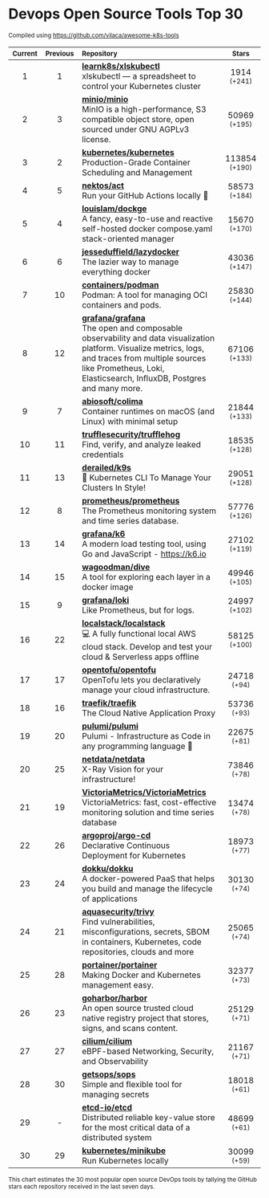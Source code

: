 # Devops Open Source Tools Top 30
<sup>Compiled using https://github.com/vilaca/awesome-k8s-tools</sup>
<div align="center">

|<sub>Current</sub>|<sub>Previous</sub>|<sub>Repository</sub>|<sub>Stars</sub>|
|:---:|:---:|:---|:---:|
|1|1|[**learnk8s/xlskubectl**](https://github.com/learnk8s/xlskubectl)<br/>xlskubectl — a spreadsheet to control your Kubernetes cluster|1914 <sup>(+241)</sup>|
|2|3|[**minio/minio**](https://github.com/minio/minio)<br/>MinIO is a high-performance, S3 compatible object store, open sourced under GNU AGPLv3 license.|50969 <sup>(+195)</sup>|
|3|2|[**kubernetes/kubernetes**](https://github.com/kubernetes/kubernetes)<br/>Production-Grade Container Scheduling and Management|113854 <sup>(+190)</sup>|
|4|5|[**nektos/act**](https://github.com/nektos/act)<br/>Run your GitHub Actions locally 🚀|58573 <sup>(+184)</sup>|
|5|4|[**louislam/dockge**](https://github.com/louislam/dockge)<br/>A fancy, easy-to-use and reactive self-hosted docker compose.yaml stack-oriented manager|15670 <sup>(+170)</sup>|
|6|6|[**jesseduffield/lazydocker**](https://github.com/jesseduffield/lazydocker)<br/>The lazier way to manage everything docker|43036 <sup>(+147)</sup>|
|7|10|[**containers/podman**](https://github.com/containers/podman)<br/>Podman: A tool for managing OCI containers and pods.|25830 <sup>(+144)</sup>|
|8|12|[**grafana/grafana**](https://github.com/grafana/grafana)<br/>The open and composable observability and data visualization platform. Visualize metrics, logs, and traces from multiple sources like Prometheus, Loki, Elasticsearch, InfluxDB, Postgres and many more. |67106 <sup>(+133)</sup>|
|9|7|[**abiosoft/colima**](https://github.com/abiosoft/colima)<br/>Container runtimes on macOS (and Linux) with minimal setup|21844 <sup>(+133)</sup>|
|10|11|[**trufflesecurity/trufflehog**](https://github.com/trufflesecurity/trufflehog)<br/>Find, verify, and analyze leaked credentials|18535 <sup>(+128)</sup>|
|11|13|[**derailed/k9s**](https://github.com/derailed/k9s)<br/>🐶 Kubernetes CLI To Manage Your Clusters In Style!|29051 <sup>(+128)</sup>|
|12|8|[**prometheus/prometheus**](https://github.com/prometheus/prometheus)<br/>The Prometheus monitoring system and time series database.|57776 <sup>(+126)</sup>|
|13|14|[**grafana/k6**](https://github.com/grafana/k6)<br/>A modern load testing tool, using Go and JavaScript - https://k6.io|27102 <sup>(+119)</sup>|
|14|15|[**wagoodman/dive**](https://github.com/wagoodman/dive)<br/>A tool for exploring each layer in a docker image|49946 <sup>(+105)</sup>|
|15|9|[**grafana/loki**](https://github.com/grafana/loki)<br/>Like Prometheus, but for logs.|24997 <sup>(+102)</sup>|
|16|22|[**localstack/localstack**](https://github.com/localstack/localstack)<br/>💻 A fully functional local AWS cloud stack. Develop and test your cloud & Serverless apps offline|58125 <sup>(+100)</sup>|
|17|17|[**opentofu/opentofu**](https://github.com/opentofu/opentofu)<br/>OpenTofu lets you declaratively manage your cloud infrastructure.|24718 <sup>(+94)</sup>|
|18|16|[**traefik/traefik**](https://github.com/traefik/traefik)<br/>The Cloud Native Application Proxy|53736 <sup>(+93)</sup>|
|19|20|[**pulumi/pulumi**](https://github.com/pulumi/pulumi)<br/>Pulumi - Infrastructure as Code in any programming language 🚀|22675 <sup>(+81)</sup>|
|20|25|[**netdata/netdata**](https://github.com/netdata/netdata)<br/>X-Ray Vision for your infrastructure!|73846 <sup>(+78)</sup>|
|21|19|[**VictoriaMetrics/VictoriaMetrics**](https://github.com/VictoriaMetrics/VictoriaMetrics)<br/>VictoriaMetrics: fast, cost-effective monitoring solution and time series database|13474 <sup>(+78)</sup>|
|22|26|[**argoproj/argo-cd**](https://github.com/argoproj/argo-cd)<br/>Declarative Continuous Deployment for Kubernetes|18973 <sup>(+77)</sup>|
|23|24|[**dokku/dokku**](https://github.com/dokku/dokku)<br/>A docker-powered PaaS that helps you build and manage the lifecycle of applications|30130 <sup>(+74)</sup>|
|24|21|[**aquasecurity/trivy**](https://github.com/aquasecurity/trivy)<br/>Find vulnerabilities, misconfigurations, secrets, SBOM in containers, Kubernetes, code repositories, clouds and more|25065 <sup>(+74)</sup>|
|25|28|[**portainer/portainer**](https://github.com/portainer/portainer)<br/>Making Docker and Kubernetes management easy.|32377 <sup>(+73)</sup>|
|26|23|[**goharbor/harbor**](https://github.com/goharbor/harbor)<br/>An open source trusted cloud native registry project that stores, signs, and scans content.|25129 <sup>(+71)</sup>|
|27|27|[**cilium/cilium**](https://github.com/cilium/cilium)<br/>eBPF-based Networking, Security, and Observability|21167 <sup>(+71)</sup>|
|28|30|[**getsops/sops**](https://github.com/getsops/sops)<br/>Simple and flexible tool for managing secrets|18018 <sup>(+61)</sup>|
|29|-|[**etcd-io/etcd**](https://github.com/etcd-io/etcd)<br/>Distributed reliable key-value store for the most critical data of a distributed system|48699 <sup>(+61)</sup>|
|30|29|[**kubernetes/minikube**](https://github.com/kubernetes/minikube)<br/>Run Kubernetes locally|30099 <sup>(+59)</sup>|


</div>

<sub>This chart estimates the 30 most popular open source DevOps tools by tallying the GitHub stars each repository received in the last seven days.</sub>
